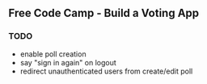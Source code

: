 Free Code Camp - Build a Voting App
----

### TODO
- enable poll creation
- say "sign in again" on logout
- redirect unauthenticated users from create/edit poll
